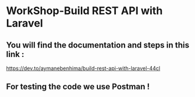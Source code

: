 # WorkShop-Build REST API with Laravel

## You will find the documentation and steps in this link :

https://dev.to/aymanebenhima/build-rest-api-with-laravel-44cl

## For testing the code we use Postman !
